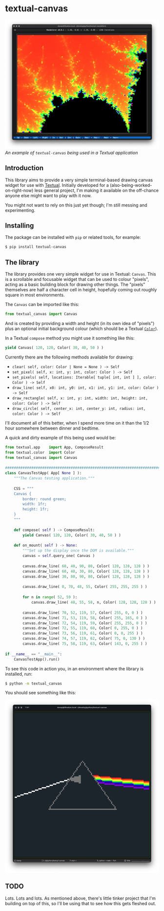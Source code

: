 # textual-canvas

![Being used for textual-mandelbrot](https://raw.githubusercontent.com/davep/textual-canvas/main/img/textual-mandelbrot.png)
*An example of `textual-canvas` being used in a Textual application*

## Introduction

This library aims to provide a very simple terminal-based drawing canvas
widget for use with [Textual](https://textual.textualize.io/). Initially
developed for a (also-being-worked-on-right-now) less general project, I'm
making it available on the off-chance anyone else might want to play with it
now.

You might not want to rely on this just yet though; I'm still messing and
experimenting.

## Installing

The package can be installed with `pip` or related tools, for example:

```sh
$ pip install textual-canvas
```

## The library

The library provides one very simple widget for use in Textual: `Canvas`.
This is a scrollable and focusable widget that can be used to colour
"pixels", acting as a basic building block for drawing other things. The
"pixels" themselves are half a character cell in height, hopefully coming
out roughly square in most environments.

The `Canvas` can be imported like this:

```python
from textual_canvas import Canvas
```

And is created by providing a width and height (in its own idea of "pixels")
plus an optional initial background colour (which should be a Textual
[`Color`](https://textual.textualize.io/api/color/#textual.color.Color)).

In a Textual `compose` method you might use it something like this:

```python
yield Canvas( 120, 120, Color( 30, 40, 50 ) )
```

Currently there are the following methods available for drawing:

- `clear( self, color: Color | None = None ) -> Self`
- `set_pixel( self, x: int, y: int, color: Color ) -> Self`
- `set_pixels( self, locations: Iterable[ tuple[ int, int ] ], color: Color ) -> Self`
- `draw_line( self, x0: int, y0: int, x1: int, y1: int, color: Color ) -> Self`
- `draw_rectangle( self, x: int, y: int, width: int, height: int, color: Color ) -> Self`
- `draw_circle( self, center_x: int, center_y: int, radius: int, color: Color ) -> Self`

I'll document all of this better, when I spend more time on it than the 1/2
hour somewhere between dinner and bedtime.

A quick and dirty example of this being used would be:

```python
from textual.app    import App, ComposeResult
from textual.color  import Color
from textual_canvas import Canvas

##############################################################################
class CanvasTestApp( App[ None ] ):
    """The Canvas testing application."""

    CSS = """
    Canvas {
        border: round green;
        width: 1fr;
        height: 1fr;
    }
    """

    def compose( self ) -> ComposeResult:
        yield Canvas( 120, 120, Color( 30, 40, 50 ) )

    def on_mount( self ) -> None:
        """Set up the display once the DOM is available."""
        canvas = self.query_one( Canvas )

        canvas.draw_line( 60, 40, 90, 80, Color( 128, 128, 128 ) )
        canvas.draw_line( 60, 40, 30, 80, Color( 128, 128, 128 ) )
        canvas.draw_line( 30, 80, 90, 80, Color( 128, 128, 128 ) )

        canvas.draw_line( 0, 70, 48, 55, Color( 255, 255, 255 ) )

        for n in range( 52, 59 ):
            canvas.draw_line( 48, 55, 58, n, Color( 128, 128, 128 ) )

        canvas.draw_line( 70, 52, 119, 57, Color( 255, 0, 0 ) )
        canvas.draw_line( 71, 53, 119, 58, Color( 255, 165, 0 ) )
        canvas.draw_line( 72, 54, 119, 59, Color( 255, 255, 0 ) )
        canvas.draw_line( 72, 55, 119, 60, Color( 0, 255, 0 ) )
        canvas.draw_line( 73, 56, 119, 61, Color( 0, 0, 255 ) )
        canvas.draw_line( 74, 57, 119, 62, Color( 75, 0, 130 ) )
        canvas.draw_line( 75, 58, 119, 63, Color( 143, 0, 255 ) )

if __name__ == "__main__":
    CanvasTestApp().run()
```

To see this code in action you, in an environment where the library is
installed, run:

```sh
$ python -m textual_canvas
```

You should see something like this:

![Demo code](https://raw.githubusercontent.com/davep/textual-canvas/main/img/textual-canvas.png)

## TODO

Lots. Lots and lots. As mentioned above, there's little tinker project that
I'm building on top of this, so I'll be using that to see how this gets
fleshed out.

[//]: # (README.md ends here)
